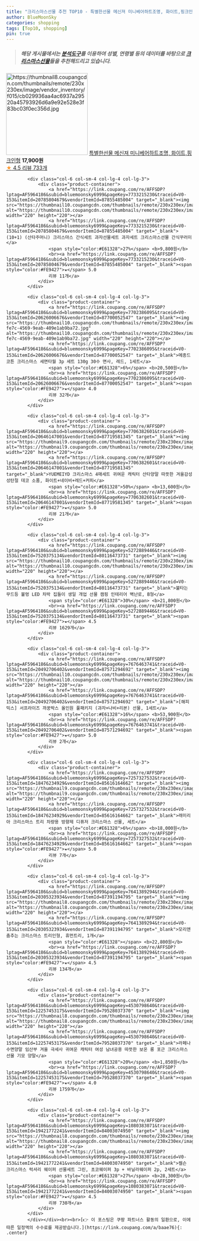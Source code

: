 ```yaml
---
title: "크리스마스선물 추천 TOP10 - 특별한선물 메신져 미니베어하트조명, 화이트,핑크인형"
author: BlueMoonSky
categories: shopping
tags: [Top10, shopping]
pin: true
---
```


> ##### 해당 게시물에서는 [**분석도구**](https://itemscout.io/)를 이용하여 **성별**, **연령별** 등의 데이터를 바탕으로 [**크리스마스선물**](https://link.coupang.com/a/baae76)들을 추천해드리고 있습니다.
<div class="container"><div class="row">
            <div class="col-6 col-sm-4 col-lg-4 col-lg-3">
                <div class="product-container">
                    <a href="https://link.coupang.com/re/AFFSDP?lptag=AF5964186&subid=bluemoonsky6999&pageKey=11033262&traceid=V0-153&itemId=20799863888&vendorItemId=4105977627" target="_blank"><img src="https://thumbnail8.coupangcdn.com/thumbnails/remote/230x230ex/image/vendor_inventory/f015/cb029936aa4ac6937a29520a45793926d6a9e92e528e3f83bc03f0ec356d.jpg" alt="https://thumbnail8.coupangcdn.com/thumbnails/remote/230x230ex/image/vendor_inventory/f015/cb029936aa4ac6937a29520a45793926d6a9e92e528e3f83bc03f0ec356d.jpg" width="220" height="220"></a>
                    <a href="https://link.coupang.com/re/AFFSDP?lptag=AF5964186&subid=bluemoonsky6999&pageKey=11033262&traceid=V0-153&itemId=20799863888&vendorItemId=4105977627" target="_blank">특별한선물 메신져 미니베어하트조명, 화이트,핑크인형</a>
                    <span style="color:#E61328"></span> <b>17,900원</b>
                    <br><a href="https://link.coupang.com/re/AFFSDP?lptag=AF5964186&subid=bluemoonsky6999&pageKey=11033262&traceid=V0-153&itemId=20799863888&vendorItemId=4105977627" target="_blank"><span style="color:#FE9427">★</span> 4.5
                    리뷰 733개</a>
                </div>
            </div>
            
            <div class="col-6 col-sm-4 col-lg-4 col-lg-3">
                <div class="product-container">
                    <a href="https://link.coupang.com/re/AFFSDP?lptag=AF5964186&subid=bluemoonsky6999&pageKey=7733215230&traceid=V0-153&itemId=20785804679&vendorItemId=87855485004" target="_blank"><img src="https://thumbnail10.coupangcdn.com/thumbnails/remote/230x230ex/image/vendor_inventory/2d8c/07060dfa16fd949f33cd608029b86b9e6e8b34008cde70a5104397b3d8ea.jpg" alt="https://thumbnail10.coupangcdn.com/thumbnails/remote/230x230ex/image/vendor_inventory/2d8c/07060dfa16fd949f33cd608029b86b9e6e8b34008cde70a5104397b3d8ea.jpg" width="220" height="220"></a>
                    <a href="https://link.coupang.com/re/AFFSDP?lptag=AF5964186&subid=bluemoonsky6999&pageKey=7733215230&traceid=V0-153&itemId=20785804679&vendorItemId=87855485004" target="_blank">(10+1) (산타주머니) 크리스마스 간식세트 과자선물세트 과자세트 크리스마스선물 간식꾸러미</a>
                    <span style="color:#E61328">27%</span> <b>9,800원</b>
                    <br><a href="https://link.coupang.com/re/AFFSDP?lptag=AF5964186&subid=bluemoonsky6999&pageKey=7733215230&traceid=V0-153&itemId=20785804679&vendorItemId=87855485004" target="_blank"><span style="color:#FE9427">★</span> 5.0
                    리뷰 11개</a>
                </div>
            </div>
            
            <div class="col-6 col-sm-4 col-lg-4 col-lg-3">
                <div class="product-container">
                    <a href="https://link.coupang.com/re/AFFSDP?lptag=AF5964186&subid=bluemoonsky6999&pageKey=7702386095&traceid=V0-153&itemId=20626006676&vendorItemId=87700052547" target="_blank"><img src="https://thumbnail10.coupangcdn.com/thumbnails/remote/230x230ex/image/retail/images/2023/11/07/18/1/19104aee-fe7c-4569-9eab-409e1ab9ba72.jpg" alt="https://thumbnail10.coupangcdn.com/thumbnails/remote/230x230ex/image/retail/images/2023/11/07/18/1/19104aee-fe7c-4569-9eab-409e1ab9ba72.jpg" width="220" height="220"></a>
                    <a href="https://link.coupang.com/re/AFFSDP?lptag=AF5964186&subid=bluemoonsky6999&pageKey=7702386095&traceid=V0-153&itemId=20626006676&vendorItemId=87700052547" target="_blank">메종드코튼 크리스마스 세면타월 3p 세트 130g 30수 면사, 레드, 1세트</a>
                    <span style="color:#E61328">6%</span> <b>20,500원</b>
                    <br><a href="https://link.coupang.com/re/AFFSDP?lptag=AF5964186&subid=bluemoonsky6999&pageKey=7702386095&traceid=V0-153&itemId=20626006676&vendorItemId=87700052547" target="_blank"><span style="color:#FE9427">★</span> 4.0
                    리뷰 32개</a>
                </div>
            </div>
            
            <div class="col-6 col-sm-4 col-lg-4 col-lg-3">
                <div class="product-container">
                    <a href="https://link.coupang.com/re/AFFSDP?lptag=AF5964186&subid=bluemoonsky6999&pageKey=7706382601&traceid=V0-153&itemId=20646147001&vendorItemId=87719581345" target="_blank"><img src="https://thumbnail9.coupangcdn.com/thumbnails/remote/230x230ex/image/vendor_inventory/c544/375d29d2d3b1e33f0280b367b16f1d6c3b6bb2c2bfd3008f41d31747b51d.jpg" alt="https://thumbnail9.coupangcdn.com/thumbnails/remote/230x230ex/image/vendor_inventory/c544/375d29d2d3b1e33f0280b367b16f1d6c3b6bb2c2bfd3008f41d31747b51d.jpg" width="220" height="220"></a>
                    <a href="https://link.coupang.com/re/AFFSDP?lptag=AF5964186&subid=bluemoonsky6999&pageKey=7706382601&traceid=V0-153&itemId=20646147001&vendorItemId=87719581345" target="_blank">YUEMEIYD 크리스마스 4매세트 귀여운 캐릭터 산타양말 따뜻한 겨울감성 성탄절 데코 소품, 화이트+네이비+레드+커피</a>
                    <span style="color:#E61328">50%</span> <b>13,600원</b>
                    <br><a href="https://link.coupang.com/re/AFFSDP?lptag=AF5964186&subid=bluemoonsky6999&pageKey=7706382601&traceid=V0-153&itemId=20646147001&vendorItemId=87719581345" target="_blank"><span style="color:#FE9427">★</span> 5.0
                    리뷰 21개</a>
                </div>
            </div>
            
            <div class="col-6 col-sm-4 col-lg-4 col-lg-3">
                <div class="product-container">
                    <a href="https://link.coupang.com/re/AFFSDP?lptag=AF5964186&subid=bluemoonsky6999&pageKey=5272889446&traceid=V0-153&itemId=7520375134&vendorItemId=80116473731" target="_blank"><img src="https://thumbnail10.coupangcdn.com/thumbnails/remote/230x230ex/image/vendor_inventory/ed58/04831a332cb8f9bb4472a03f73188966862e552ead929847db385de4afe4.jpg" alt="https://thumbnail10.coupangcdn.com/thumbnails/remote/230x230ex/image/vendor_inventory/ed58/04831a332cb8f9bb4472a03f73188966862e552ead929847db385de4afe4.jpg" width="220" height="220"></a>
                    <a href="https://link.coupang.com/re/AFFSDP?lptag=AF5964186&subid=bluemoonsky6999&pageKey=5272889446&traceid=V0-153&itemId=7520375134&vendorItemId=80116473731" target="_blank">불타는 무드등 불멍 LED 차박 집들이 생일 개업 선물 캠핑 인테리어 벽난로, B형</a>
                    <span style="color:#E61328">30%</span> <b>21,800원</b>
                    <br><a href="https://link.coupang.com/re/AFFSDP?lptag=AF5964186&subid=bluemoonsky6999&pageKey=5272889446&traceid=V0-153&itemId=7520375134&vendorItemId=80116473731" target="_blank"><span style="color:#FE9427">★</span> 4.5
                    리뷰 1629개</a>
                </div>
            </div>
            
            <div class="col-6 col-sm-4 col-lg-4 col-lg-3">
                <div class="product-container">
                    <a href="https://link.coupang.com/re/AFFSDP?lptag=AF5964186&subid=bluemoonsky6999&pageKey=7676463741&traceid=V0-153&itemId=20492706402&vendorItemId=87571294692" target="_blank"><img src="https://thumbnail10.coupangcdn.com/thumbnails/remote/230x230ex/image/vendor_inventory/9751/503c6f56193fd6b498ce84b007e5867bc2b2dc521bab4911e901c1fcb61a.jpg" alt="https://thumbnail10.coupangcdn.com/thumbnails/remote/230x230ex/image/vendor_inventory/9751/503c6f56193fd6b498ce84b007e5867bc2b2dc521bab4911e901c1fcb61a.jpg" width="220" height="220"></a>
                    <a href="https://link.coupang.com/re/AFFSDP?lptag=AF5964186&subid=bluemoonsky6999&pageKey=7676463741&traceid=V0-153&itemId=20492706402&vendorItemId=87571294692" target="_blank">[해피믹스] 서프라이즈 까꿍박스 올인원 풀패키지 (과자+나비+리본) 선물, 1세트</a>
                    <span style="color:#E61328">16%</span> <b>53,900원</b>
                    <br><a href="https://link.coupang.com/re/AFFSDP?lptag=AF5964186&subid=bluemoonsky6999&pageKey=7676463741&traceid=V0-153&itemId=20492706402&vendorItemId=87571294692" target="_blank"><span style="color:#FE9427">★</span> 5.0
                    리뷰 2개</a>
                </div>
            </div>
            
            <div class="col-6 col-sm-4 col-lg-4 col-lg-3">
                <div class="product-container">
                    <a href="https://link.coupang.com/re/AFFSDP?lptag=AF5964186&subid=bluemoonsky6999&pageKey=7257327532&traceid=V0-153&itemId=18476234929&vendorItemId=85616164662" target="_blank"><img src="https://thumbnail9.coupangcdn.com/thumbnails/remote/230x230ex/image/vendor_inventory/bca0/ce0a7da5240d332bd51916674ce3c8fe3c0be0f111b466223f4d579ec081.jpg" alt="https://thumbnail9.coupangcdn.com/thumbnails/remote/230x230ex/image/vendor_inventory/bca0/ce0a7da5240d332bd51916674ce3c8fe3c0be0f111b466223f4d579ec081.jpg" width="220" height="220"></a>
                    <a href="https://link.coupang.com/re/AFFSDP?lptag=AF5964186&subid=bluemoonsky6999&pageKey=7257327532&traceid=V0-153&itemId=18476234929&vendorItemId=85616164662" target="_blank">래미리아 크리스마스 트리 차량용 방향제 디퓨저 크리스마스 선물, 세트</a>
                    <span style="color:#E61328">6%</span> <b>18,000원</b>
                    <br><a href="https://link.coupang.com/re/AFFSDP?lptag=AF5964186&subid=bluemoonsky6999&pageKey=7257327532&traceid=V0-153&itemId=18476234929&vendorItemId=85616164662" target="_blank"><span style="color:#FE9427">★</span> 5.0
                    리뷰 7개</a>
                </div>
            </div>
            
            <div class="col-6 col-sm-4 col-lg-4 col-lg-3">
                <div class="product-container">
                    <a href="https://link.coupang.com/re/AFFSDP?lptag=AF5964186&subid=bluemoonsky6999&pageKey=7641389294&traceid=V0-153&itemId=20305323934&vendorItemId=87391194795" target="_blank"><img src="https://thumbnail8.coupangcdn.com/thumbnails/remote/230x230ex/image/rs_quotation_api/knvpzurl/a4ffed9574b1463ea72d87efde0d1e5e.jpg" alt="https://thumbnail8.coupangcdn.com/thumbnails/remote/230x230ex/image/rs_quotation_api/knvpzurl/a4ffed9574b1463ea72d87efde0d1e5e.jpg" width="220" height="220"></a>
                    <a href="https://link.coupang.com/re/AFFSDP?lptag=AF5964186&subid=bluemoonsky6999&pageKey=7641389294&traceid=V0-153&itemId=20305323934&vendorItemId=87391194795" target="_blank">모리앤 춤추는 크리스마스 트리인형, 휴먼트리, 1개</a>
                    <span style="color:#E61328"></span> <b>22,800원</b>
                    <br><a href="https://link.coupang.com/re/AFFSDP?lptag=AF5964186&subid=bluemoonsky6999&pageKey=7641389294&traceid=V0-153&itemId=20305323934&vendorItemId=87391194795" target="_blank"><span style="color:#FE9427">★</span> 4.5
                    리뷰 134개</a>
                </div>
            </div>
            
            <div class="col-6 col-sm-4 col-lg-4 col-lg-3">
                <div class="product-container">
                    <a href="https://link.coupang.com/re/AFFSDP?lptag=AF5964186&subid=bluemoonsky6999&pageKey=4530798640&traceid=V0-153&itemId=12257453175&vendorItemId=79528037370" target="_blank"><img src="https://thumbnail8.coupangcdn.com/thumbnails/remote/230x230ex/image/vendor_inventory/9a90/6ed74b8c746a06f4cb34704d4ddbc025d49eb1c4d3a2683c56045f857b9e.jpg" alt="https://thumbnail8.coupangcdn.com/thumbnails/remote/230x230ex/image/vendor_inventory/9a90/6ed74b8c746a06f4cb34704d4ddbc025d49eb1c4d3a2683c56045f857b9e.jpg" width="220" height="220"></a>
                    <a href="https://link.coupang.com/re/AFFSDP?lptag=AF5964186&subid=bluemoonsky6999&pageKey=4530798640&traceid=V0-153&itemId=12257453175&vendorItemId=79528037370" target="_blank">라페나 수면양말 임산부 겨울 극세사 귀여운 캐릭터 여성 남녀공용 따뜻한 보온 롱 포근 크리스마스 선물 기모 양말</a>
                    <span style="color:#E61328">20%</span> <b>1,850원</b>
                    <br><a href="https://link.coupang.com/re/AFFSDP?lptag=AF5964186&subid=bluemoonsky6999&pageKey=4530798640&traceid=V0-153&itemId=12257453175&vendorItemId=79528037370" target="_blank"><span style="color:#FE9427">★</span> 4.0
                    리뷰 1759개</a>
                </div>
            </div>
            
            <div class="col-6 col-sm-4 col-lg-4 col-lg-3">
                <div class="product-container">
                    <a href="https://link.coupang.com/re/AFFSDP?lptag=AF5964186&subid=bluemoonsky6999&pageKey=1080383071&traceid=V0-153&itemId=19421772241&vendorItemId=84003074950" target="_blank"><img src="https://thumbnail8.coupangcdn.com/thumbnails/remote/230x230ex/image/vendor_inventory/28bf/d14add5ec46735d4eda75bc383cb10e491ca2b56d3068c6b320f2a3abed7.jpg" alt="https://thumbnail8.coupangcdn.com/thumbnails/remote/230x230ex/image/vendor_inventory/28bf/d14add5ec46735d4eda75bc383cb10e491ca2b56d3068c6b320f2a3abed7.jpg" width="220" height="220"></a>
                    <a href="https://link.coupang.com/re/AFFSDP?lptag=AF5964186&subid=bluemoonsky6999&pageKey=1080383071&traceid=V0-153&itemId=19421772241&vendorItemId=84003074950" target="_blank">켈슨 크리스마스 럭셔리 웨이퍼 선물세트 그린, 초코웨이퍼 3p + 바닐라웨이퍼 2p, 2세트</a>
                    <span style="color:#E61328">27%</span> <b>28,300원</b>
                    <br><a href="https://link.coupang.com/re/AFFSDP?lptag=AF5964186&subid=bluemoonsky6999&pageKey=1080383071&traceid=V0-153&itemId=19421772241&vendorItemId=84003074950" target="_blank"><span style="color:#FE9427">★</span> 4.5
                    리뷰 730개</a>
                </div>
            </div>
            </div></div><br><br>[👉 이 포스팅은 쿠팡 파트너스 활동의 일환으로, 이에 따른 일정액의 수수료를 제공받습니다.](https://link.coupang.com/a/baae76){: .center}